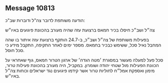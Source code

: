## Message 10813

הודעה משותפת לדובר צה"ל ודוברות שב"כ:

צה״ל ושב״כ חיסלו בכיר חמאס ברצועת עזה שהיה מעורב בהכוונת פיגועים באיו״ש

בפעילות משותפת של צה״ל ושב״כ, ב-24.7 הותקף ברצועת עזה איתור בו שהה המחבל נאיל סכל, ששימש כבכיר בחמאס.
מספר ימים לאחר התקיפה, התקבל מידע כי סכל חוסל.

סכל פעל למעלה מעשור במסגרת ׳מטה הגדה׳ של ארגון הטרור חמאס, גוף שאחראי על הכוונת הפעילות מול שטחי יהודה ושומרון. 
במקביל, היה מעורב בהכוונת פעילות טרור, מימון ואספקת אמל״ח לחוליות טרור אשר קידמו פיגועים נגד ישראלים וכוחות צה״ל באיו״ש.

